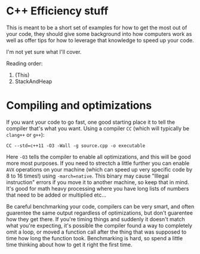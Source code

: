 # C++ Efficiency stuff

This is meant to be a short set of examples for how to get the most out of your code, they should give some background into how computers work as well as offer tips for how to leverage that knowledge to speed up your code.

I'm not yet sure what I'll cover.

Reading order:

1. (This)
2. StackAndHeap

# Compiling and optimizations

If you want your code to go fast, one good starting place it to tell the compiler that's what you want. Using a compiler `CC` (which will typically be `clang++` or `g++`):

`CC --std=c++11 -O3 -Wall -g source.cpp -o executable`

Here `-O3` tells the compiler to enable all optimizations, and this will be good more most purposes. If you need to strectch a little further you can enable `AVX` operations on your machine (which can speed up very specific code by 8 to 16 times!) using `-march=native`. This binary may cause "Illegal instruction" errors if you move it to another machine, so keep that in mind. It's good for math heavy processing where you have long lists of numbers that need to be added or multiplied etc...

Be careful benchmarking your code, compilers can be very smart, and often guarentee the same output regardless of optimizations, but don't guarentee how they get there. If you're timing things and suddenly it doesn't match what you're expecting, it's possible the compiler found a way to completely omit a loop, or moved a function call after the thing that was supposed to time how long the function took. Benchmarking is hard, so spend a little time thinking about how to get it right the first time.